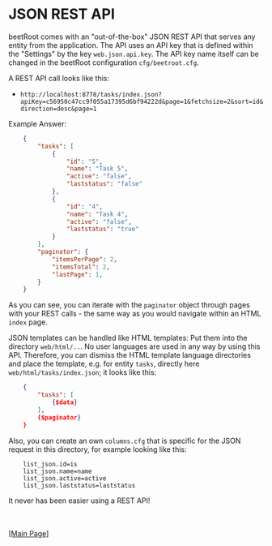 # JSON REST API

beetRoot comes with an "out-of-the-box" JSON REST API that serves any entity from the application. The API uses an API key that is defined within the "Settings" by the key
`web.json.api.key`. The API key name itself can be changed in the beetRoot configuration `cfg/beetroot.cfg`.

A REST API call looks like this:

- `http://localhost:8778/tasks/index.json?apiKey=c56950c47cc9f055a17395d6bf94222d&page=1&fetchsize=2&sort=id&direction=desc&page=1`

Example Answer:

```JSON
	{
	    "tasks": [
	        {
	            "id": "5",
	            "name": "Task 5",
	            "active": "false",
	            "laststatus": "false"
	        },
	        {
	            "id": "4",
	            "name": "Task 4",
	            "active": "false",
	            "laststatus": "true"
	        }
	    ],
	    "paginator": {
	        "itemsPerPage": 2,
	        "itemsTotal": 2,
	        "lastPage": 1,
	    }
	}
```

As you can see, you can iterate with the `paginator` object through pages with your REST calls - the same way as you would navigate within an HTML `index` page.

JSON templates can be handled like HTML templates: Put them into the directory `web/html/..`. No user languages are used in any way by using this API. Therefore, you can dismiss the
HTML template language directories and place the template, e.g. for entity `tasks`, directly here `web/html/tasks/index.json`; it looks like this:

```JSON
	{
	    "tasks": [
	        {$data}
	    ],
	    {$paginator}
	}
```

Also, you can create an own `columns.cfg` that is specific for the JSON request in this directory, for example looking like this:

```properties
	list_json.id=is
	list_json.name=name
	list_json.active=active
	list_json.laststatus=laststatus
```

It never has been easier using a REST API!


<br>
<br>
<a href="../README.md">[Main Page]</a>
